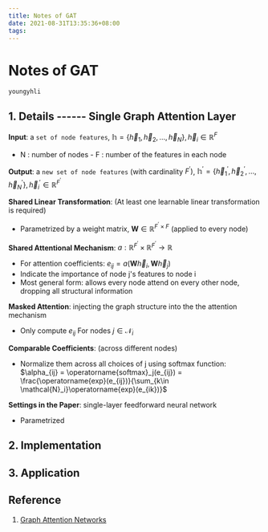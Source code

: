 ```yaml
---
title: Notes of GAT
date: 2021-08-31T13:35:36+08:00
tags:
---
```

# Notes of GAT

`youngyhli`

## 1. Details ------ Single Graph Attention Layer

**Input**: a `set of node features`, $\mathbb{h} = \{\vec{h}_1, \vec{h}_2, \dots, \vec{h}_N\}, \vec{h}_i \in \mathbb{R}^F$

* N : number of nodes     - F : number of the features in each node

**Output**: a `new set of node features` (with cardinality $F^{\prime})$, $\mathbb{h}^{\prime}= \{\vec{h}^{\prime}_1, \vec{h}^{\prime}_2, \dots, \vec{h}^{\prime}_N\}, \vec{h}^{\prime}_i \in \mathbb{R}^{F^{\prime}}$

**Shared Linear Transformation**: (At least one learnable linear transformation is required)

* Parametrized by a weight matrix, $\mathbf{W} \in \mathbb{R}^{F^{\prime}\times F}$ (applied to every node)

**Shared Attentional Mechanism**: $a: \mathbb{R}^{F^{\prime}} \times \mathbb{R}^{F^{\prime}} \rightarrow \mathbb{R}$

* For attention coefficients: $e_{ij} = a(\mathbf{W}\vec{h}_i, \mathbf{W}\vec{h}_j)$
* Indicate the importance of node j's features to node i
* Most general form: allows every node attend on every other node, dropping all structural information

**Masked Attention**: injecting the graph structure into the the attention mechanism

* Only compute $e_{ij}$ For nodes $j \in \mathcal{N}_i$

**Comparable Coefficients**: (across different nodes)

* Normalize them across all choices of j using softmax function: $\alpha_{ij} = \operatorname{softmax}_j(e_{ij}) = \frac{\operatorname{exp}(e_{ij})}{\sum_{k\in \mathcal{N}_i}\operatorname{exp}(e_{ik})}$

**Settings in the Paper**: single-layer feedforward neural network

* Parametrized

<!-- more -->

## 2. Implementation

## 3. Application

## Reference

1. [Graph Attention Networks](https://arxiv.org/abs/1710.10903)

